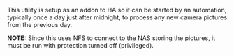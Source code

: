This utility is setup as an addon to HA so it can be started by an
automation, typically once a day just after midnight, to process
any new camera pictures from the previous day.

**NOTE:** Since this uses NFS to connect to the NAS storing the pictures,
it must be run with protection turned off (privileged).
